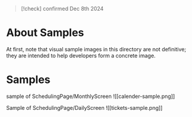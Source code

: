 
> [!check] confirmed
> Dec 8th 2024

# About Samples

At first, note that visual sample images in this directory are not definitive; they are intended to help developers form a concrete image.

# Samples
sample of SchedulingPage/MonthlyScreen
![[calender-sample.png]]

Sample of SchedulingPage/DailyScreen
![[tickets-sample.png]]